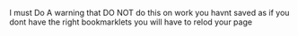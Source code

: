 I must Do A warning that DO NOT do this on work you havnt saved as if you dont have the right bookmarklets you will have to relod your page
